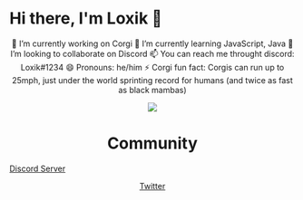 <p algin="center"><h1>Hi there, I'm Loxik 👋</h1></p>

<p align="center">
  <h>🔭 I’m currently working on Corgi</h>
  <h>🌱 I’m currently learning JavaScript, Java</h>
  <h>👯 I’m looking to collaborate on Discord</h>
  <h>📫 You can reach me throught discord: Loxik#1234</h>
  <h>😄 Pronouns: he/him</h>
  <h>⚡ Corgi fun fact: Corgis can run up to 25mph, just under the world sprinting record for humans (and twice as fast as black mambas)</h>
  
</p>

<p align="center">
	<a href="https://www.paypal.com/donate/?hosted_button_id=64FJS5MWSMYUL"><img src="https://www.paypalobjects.com/en_US/i/btn/btn_donateCC_LG.gif"></img></a>
</p>

<h1 align="center">Community</h1>
<p align="left"><a href="https://discord.gg/YcyKqxsZPq">Discord Server</a></p><p align="center"><a href="https://twitter.com/NotLoxik">Twitter</a></p>
